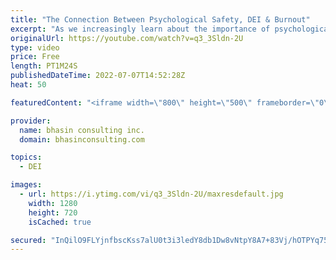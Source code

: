 ```yaml
---
title: "The Connection Between Psychological Safety, DEI & Burnout"
excerpt: "As we increasingly learn about the importance of psychological safety in the workplace, it’s important to apply an intersectional lens to our understanding. In this video, bci’s Mental Health Expert-in-Residence Dr. Komal Bhasin shares the connection between psychological safety, burnout and inclusion"
originalUrl: https://youtube.com/watch?v=q3_3Sldn-2U
type: video
price: Free
length: PT1M24S
publishedDateTime: 2022-07-07T14:52:28Z
heat: 50

featuredContent: "<iframe width=\"800\" height=\"500\" frameborder=\"0\" src=\"https://www.youtube.com/embed/q3_3Sldn-2U\" allow=\"accelerometer; autoplay; encrypted-media; gyroscope; picture-in-picture\" allowfullscreen></iframe>"

provider:
  name: bhasin consulting inc.
  domain: bhasinconsulting.com

topics:
  - DEI

images:
  - url: https://i.ytimg.com/vi/q3_3Sldn-2U/maxresdefault.jpg
    width: 1280
    height: 720
    isCached: true

secured: "InQilO9FLYjnfbscKss7alU0t3i3ledY8db1Dw8vNtpY8A7+83Vj/hOTPYq75aI+755bdxPTzZQ1Xj4qzEC3NOwEQYoovpFft7ZmqLAVVVTJBFRyI2rZTIAC49sQDi7S/l+h4QiV8sVivvzb6Dl2zLg3mLhCgZGW68TcjpYadKoHRTpnIvRnBe8WMFRCL2ZzboXeqD8KWzY8vmabIjFdEl96V3R9eSGYJuOsMXdJsI6B6Xw8uwvcDLJXtFf+qPQ85dcXG1mFcIDqHWE6xiZPmarJBcQZDJ3482bmXh7olYQAEq6e+gapMhR0sx5K/bzVgfT1HbYdRLmamIBi0NDq4ZlSLtavXRy1ODFBOyDh3e3I3Uu8MXGG9HeI8yU9fZI2MbVa1brTeSK28ziM5pyw7g==;M6kTchSOz+YY1HUkhf7T/Q=="
---
```


